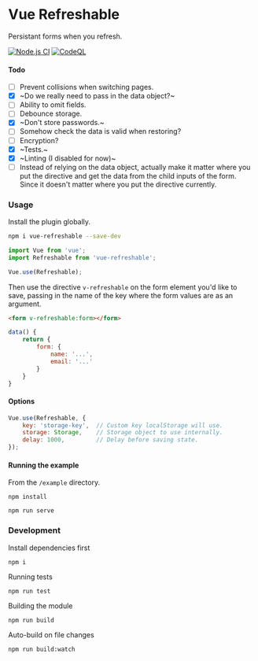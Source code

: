 # Vue Refreshable
Persistant forms when you refresh.

[![Node.js CI](https://github.com/jaymo107/vue-refreshable/actions/workflows/node.js.yml/badge.svg?branch=main)](https://github.com/jaymo107/vue-refreshable/actions/workflows/node.js.yml) [![CodeQL](https://github.com/jaymo107/vue-refreshable/actions/workflows/codeql-analysis.yml/badge.svg?branch=main)](https://github.com/jaymo107/vue-refreshable/actions/workflows/codeql-analysis.yml)

#### Todo
- [ ] Prevent collisions when switching pages.
- [x] ~Do we really need to pass in the data object?~
- [ ] Ability to omit fields.
- [ ] Debounce storage.
- [x] ~Don't store passwords.~
- [ ] Somehow check the data is valid when restoring?
- [ ] Encryption?
- [x] ~Tests.~
- [x] ~Linting (I disabled for now)~
- [ ] Instead of relying on the data object, actually make it matter where you put the directive and get the data from the child inputs of the form. Since it doesn't matter where you put the directive currently.

### Usage
Install the plugin globally.

```sh
npm i vue-refreshable --save-dev
```

```js
import Vue from 'vue';
import Refreshable from 'vue-refreshable';

Vue.use(Refreshable);
```

Then use the directive `v-refreshable` on the form element you'd like to save, passing in the name of the key where the form values are as an argument.

```html
<form v-refreshable:form></form>
```

```js
data() {
    return {
        form: {
            name: '...',
            email: '...'
        }
    }
}

```

#### Options
```js
Vue.use(Refreshable, {
    key: 'storage-key',  // Custom key localStorage will use.
    storage: Storage,    // Storage object to use internally.
    delay: 1000,         // Delay before saving state.
});
```

#### Running the example
From the `/example` directory.
```
npm install
```

```
npm run serve
```

### Development
Install dependencies first
```
npm i
```

Running tests
```
npm run test
```
Building the module
```
npm run build
```
Auto-build on file changes
```
npm run build:watch
```